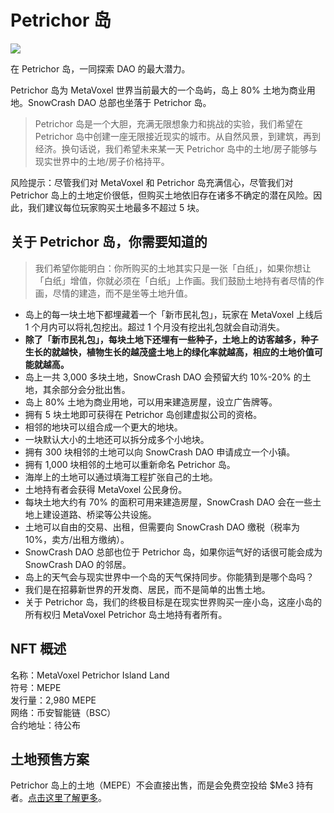 # Petrichor 岛

![](https://img.snowcrash.finance/site/docs-snowcrash-finance/MetaVoxel-Petrichor-Map-2500px.jpg)

在 Petrichor 岛，一同探索 DAO 的最大潜力。

Petrichor 岛为 MetaVoxel 世界当前最大的一个岛屿，岛上 80% 土地为商业用地。SnowCrash DAO 总部也坐落于 Petrichor 岛。

> Petrichor 岛是一个大胆，充满无限想象力和挑战的实验，我们希望在 Petrichor 岛中创建一座无限接近现实的城市。从自然风景，到建筑，再到经济。换句话说，我们希望未来某一天 Petrichor 岛中的土地/房子能够与现实世界中的土地/房子价格持平。

<!-- {% hint style="info" %} -->
风险提示：尽管我们对 MetaVoxel 和 Petrichor 岛充满信心，尽管我们对 Petrichor 岛上的土地定价很低，但购买土地依旧存在诸多不确定的潜在风险。因此，我们建议每位玩家购买土地最多不超过 5 块。
<!-- {% endhint %} -->

## 关于 Petrichor 岛，你需要知道的

> 我们希望你能明白：你所购买的土地其实只是一张「白纸」，如果你想让「白纸」增值，你就必须在「白纸」上作画。我们鼓励土地持有者尽情的作画，尽情的建造，而不是坐等土地升值。

* 岛上的每一块土地下都埋藏着一个「新市民礼包」，玩家在 MetaVoxel 上线后 1 个月内可以将礼包挖出。超过 1 个月没有挖出礼包就会自动消失。
* **除了「新市民礼包」，每块土地下还埋有一些种子，土地上的访客越多，种子生长的就越快，植物生长的越茂盛土地上的绿化率就越高，相应的土地价值可能就越高。**
* 岛上一共 3,000 多块土地，SnowCrash DAO 会预留大约 10%-20% 的土地，其余部分会分批出售。
* 岛上 80% 土地为商业用地，可以用来建造房屋，设立广告牌等。
* 拥有 5 块土地即可获得在 Petrichor 岛创建虚拟公司的资格。
* 相邻的地块可以组合成一个更大的地块。
* 一块默认大小的土地还可以拆分成多个小地块。
* 拥有 300 块相邻的土地可以向 SnowCrash DAO 申请成立一个小镇。
* 拥有 1,000 块相邻的土地可以重新命名 Petrichor 岛。
* 海岸上的土地可以通过填海工程扩张自己的土地。
* 土地持有者会获得 MetaVoxel 公民身份。
* 每块土地大约有 70% 的面积可用来建造房屋，SnowCrash DAO 会在一些土地上建设道路、桥梁等公共设施。
* 土地可以自由的交易、出租，但需要向 SnowCrash DAO 缴税（税率为 10%，卖方/出租方缴纳）。
* SnowCrash DAO 总部也位于 Petrichor 岛，如果你运气好的话很可能会成为 SnowCrash DAO 的邻居。
* 岛上的天气会与现实世界中一个岛的天气保持同步。你能猜到是哪个岛吗？
* 我们是在招募新世界的开发商、居民，而不是简单的出售土地。
* 关于 Petrichor 岛，我们的终极目标是在现实世界购买一座小岛，这座小岛的所有权归 MetaVoxel Petrichor 岛土地持有者所有。

## NFT 概述

名称：MetaVoxel Petrichor Island Land\
符号：MEPE\
发行量：2,980 MEPE\
网络：币安智能链（BSC）\
合约地址：待公布

## 土地预售方案

Petrichor 岛上的土地（MEPE）不会直接出售，而是会免费空投给 $Me3 持有者。[点击这里了解更多](https://docs.snowcrash.finance/v/chinese/gameplay/virtual-company/meme-metavoxeldao)。
